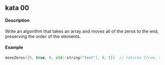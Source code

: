 
## kata 00

#### Description
Write an algorithm that takes an array and moves all of the zeros to the end, preserving the order of the elements.

#### Example
```C++
moveZeros({0, true, 0, std::string("text"), 0, 5})  // returns {true, std::string("text"), 5, 0, 0, 0}
```
